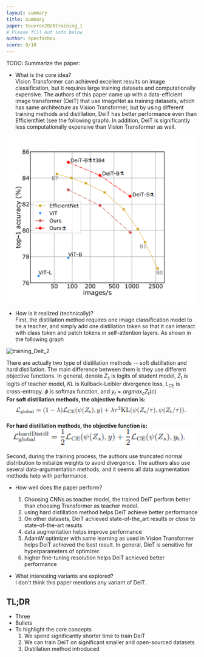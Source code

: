 ```yaml
---
layout: summary
title: Summary
paper: touvron2020training_1
# Please fill out info below
author: specfazhou
score: 8/10
---
```


TODO: Summarize the paper:
* What is the core idea?  <br/>
Vision Transformer can achieved excellent results on image classification, but it requires large training datasets and computationally expensive. The authors of this paper came up with a data-efficient image transformer (DeiT) that use ImageNet as training datasets, which has same architecture as Vision Transformer, but by using different training methods and distillation, DeiT has better performance even than EfficientNet (see the following graph). In addition, DeiT is significantly less computationally expensive than Vision Transformer as well. 

<img width = 600 alt = "training_Deit_1" src = "training_Deit_1.png">

* How is it realized (technically)? <br/>
First, the distillation method requires one image classification model to be a teacher, and simply add one distillation token so that it can interact with class token and patch tokens in self-attention layers. As shown in the following graph <br/>
<image width = 300 alt = "training_Deit_2" src = "training_Deit_2.png">

There are actually two type of distillation methods -- soft distillation and hard distillation. The main difference between them is they use different objective functions.
  In general, denote $Z_s$ is logits of student model, $Z_t$ is logits of teacher model, $KL$ is Kullback-Leibler divergence loss, $L_{CE}$ is cross-entropy. $\phi$ is softmax function, and $y_{t} = argmax_{c} Z_{t} (c)$ <br/>
  **For soft distillation methods, the objective function is:** <br/>
  <img width = 600 alt = "training_Deit_3" src = "training_Deit_3.png"> <br/>
  **For hard distillation methods, the objective function is:** <br/>
  <img width = 600 alt = "training_Deit_4" src = "training_Deit_4.png"> <br/>
  
Second, during the training process, the authors use truncated normal distribution to initialize weights to avoid divergence. The authors also use several data-argumentation methods, and it seems all data augmentation methods help with performance.   
  
* How well does the paper perform?<br/>
  1. Choosing CNNs as teacher model, the trained DeiT perform better than choosing Transformer as teacher model. <br/>
  2. using hard distillation method helps DeiT achieve better performance <br/>
  3. On other datasets, DeiT achieved state-of-the_art results or close to state-of-the-art results <br/>
  4. data augmentation helps improve performance <br/>
  5. AdamW optimizer with same learning as used in Vision Transformer helps DeiT achieved the best result. In general, DieT is sensitive for hyperparameters of optimizer. <br/>
  6. higher fine-tuning resolution helps DeiT achieved better performance <br/>
  
  
* What interesting variants are explored?<br/>
  I don't think this paper mentions any variant of DeiT. 

## TL;DR
* Three
* Bullets
* To highlight the core concepts
  1. We spend significantly shorter time to train DeiT <br/>
  2. We can train DeiT on significant smaller and open-sourced datasets <br/>
  3. Distillation method introduced
